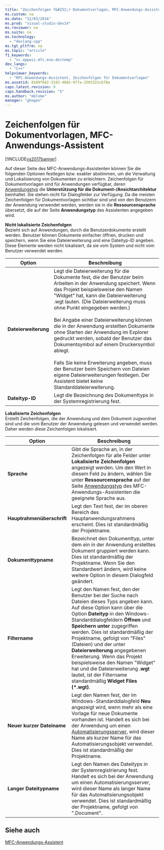 ```yaml
---
title: "Zeichenfolgen f&#252;r Dokumentvorlagen, MFC-Anwendungs-Assistent"
ms.custom: na
ms.date: "12/03/2016"
ms.prod: "visual-studio-dev14"
ms.reviewer: na
ms.suite: na
ms.technology: 
  - "devlang-cpp"
ms.tgt_pltfrm: na
ms.topic: "article"
f1_keywords: 
  - "vc.appwiz.mfc.exe.doctemp"
dev_langs: 
  - "C++"
helpviewer_keywords: 
  - "MFC-Anwendungs-Assistent, Zeichenfolgen für Dokumentvorlagen"
ms.assetid: 8109f662-3182-4682-977a-2503321c678a
caps.latest.revision: 9
caps.handback.revision: "5"
ms.author: "mblome"
manager: "ghogen"
---
```

# Zeichenfolgen f&#252;r Dokumentvorlagen, MFC-Anwendungs-Assistent
[!INCLUDE[vs2017banner](../../assembler/inline/includes/vs2017banner.md)]

Auf dieser Seite des MFC\-Anwendungs\-Assistenten können Sie die folgenden Optionen festlegen bzw. exakter abstimmen, um die Verwaltung und Lokalisierung von Dokumenten zu erleichtern.  Zeichenfolgen für Dokumentvorlagen sind für Anwendungen verfügbar, deren [Anwendungstyp](../../mfc/reference/application-type-mfc-application-wizard.md) die **Unterstützung für die Dokument\-\/Ansichtarchitektur** beinhaltet.  Sie stehen nicht für Dialogfelder zur Verfügung.  Da die meisten Zeichenfolgen für Dokumentvorlagen sichtbar sind und von den Benutzern der Anwendung verwendet werden, werden sie in die **Ressourcensprache** übersetzt, die auf der Seite **Anwendungstyp** des Assistenten angegeben wird.  
  
 **Nicht lokalisierte Zeichenfolgen**  
 Bezieht sich auf Anwendungen, durch die Benutzerdokumente erstellt werden.  Benutzer können Dokumente einfacher öffnen, drucken und speichern, wenn Sie eine Dateierweiterung und eine Dateityp\-ID angeben.  Diese Elemente werden nicht lokalisiert, da sie vom System und nicht vom Benutzer verwendet werden.  
  
|Option|**Beschreibung**|  
|------------|----------------------|  
|**Dateierweiterung**|Legt die Dateierweiterung für die Dokumente fest, die der Benutzer beim Arbeiten in der Anwendung speichert.  Wenn das Projekt beispielsweise den Namen "Widget" hat, kann die Dateierweiterung .wgt lauten. \(Die Dateierweiterung muss ohne Punkt eingegeben werden.\)<br /><br /> Bei Angabe einer Dateierweiterung können die in der Anwendung erstellten Dokumente ohne Starten der Anwendung im Explorer gedruckt werden, sobald der Benutzer das Dokumentsymbol auf einem Druckersymbol ablegt.<br /><br /> Falls Sie keine Erweiterung angeben, muss der Benutzer beim Speichern von Dateien eigene Dateierweiterungen festlegen.  Der Assistent bietet keine Standarddateierweiterung.|  
|**Dateityp\-ID**|Legt die Bezeichnung des Dokumenttyps in der Systemregistrierung fest.|  
  
 **Lokalisierte Zeichenfolgen**  
 Erstellt Zeichenfolgen, die der Anwendung und dem Dokument zugeordnet sind und die vom Benutzer der Anwendung gelesen und verwendet werden. Daher werden diese Zeichenfolgen lokalisiert.  
  
|Option|**Beschreibung**|  
|------------|----------------------|  
|**Sprache**|Gibt die Sprache an, in der Zeichenfolgen für alle Felder unter **Lokalisierte Zeichenfolgen** angezeigt werden.  Um den Wert in diesem Feld zu ändern, wählen Sie unter **Ressourcensprache** auf der Seite [Anwendungstyp](../../mfc/reference/application-type-mfc-application-wizard.md) des MFC\-Anwendungs\-Assistenten die geeignete Sprache aus.|  
|**Hauptrahmenüberschrift**|Legt den Text fest, der im oberen Bereich des Hauptanwendungsrahmens erscheint.  Dies ist standardmäßig der Projektname.|  
|**Dokumenttypname**|Bezeichnet den Dokumenttyp, unter dem ein in der Anwendung erstelltes Dokument gruppiert werden kann.  Dies ist standardmäßig der Projektname.  Wenn Sie den Standardwert ändern, wird keine weitere Option in diesem Dialogfeld geändert.|  
|**Filtername**|Legt den Namen fest, den der Benutzer bei der Suche nach Dateien dieses Typs angeben kann.  Auf diese Option kann über die Option **Dateityp** in den Windows\-Standarddialogfeldern **Öffnen** und **Speichern unter** zugegriffen werden.  Dies ist standardmäßig der Projektname, gefolgt von "Files" \(Dateien\) und der unter **Dateierweiterung** angegebenen Erweiterung.  Wenn das Projekt beispielsweise den Namen "Widget" hat und die Dateierweiterung **.wgt** lautet, ist der Filtername standardmäßig **Widget Files \(\*.wgt\)**.|  
|**Neuer kurzer Dateiname**|Legt den Namen fest, der im Windows\-Standarddialogfeld **Neu** angezeigt wird, wenn mehr als eine Vorlage für neue Dokumente vorhanden ist.  Handelt es sich bei der Anwendung um einen [Automatisierungsserver](../../mfc/automation-servers.md), wird dieser Name als kurzer Name für das Automatisierungsobjekt verwendet.  Dies ist standardmäßig der Projektname.|  
|**Langer Dateitypname**|Legt den Namen des Dateityps in der Systemregistrierung fest.  Handelt es sich bei der Anwendung um einen Automatisierungsserver, wird dieser Name als langer Name für das Automatisierungsobjekt verwendet.  Dies ist standardmäßig der Projektname, gefolgt von ".Document".|  
  
## Siehe auch  
 [MFC\-Anwendungs\-Assistent](../../mfc/reference/mfc-application-wizard.md)